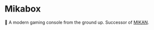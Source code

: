 # Mikabox

:construction: A modern gaming console from the ground up. Successor of [MIKAN][].

[MIKAN]: https://github.com/kawa-yoiko/MIKAN/
